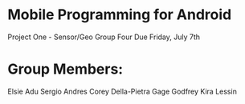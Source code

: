 # Mobile Programming for Android 
Project One - Sensor/Geo
Group Four
Due Friday, July 7th

# Group Members: 
Elsie Adu
Sergio Andres
Corey Della-Pietra
Gage Godfrey
Kira Lessin


